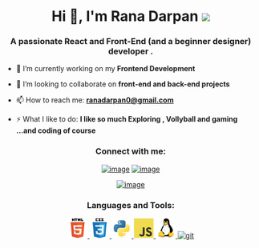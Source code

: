 <h1 align="center">Hi 👋, I'm Rana Darpan  <img height="40" src="https://emoji.gg/assets/emoji/7333-parrotdance.gif"></h1>
<h3 align="center">A passionate React  and Front-End (and a beginner designer) developer .</h3>

- 🔭 I’m currently working on my **Frontend Development**

- 👯 I’m looking to collaborate on **front-end and back-end projects**

- 📫 How to reach me: **ranadarpan0@gmail.com**

- ⚡ What I like to do: **I like so much Exploring , Vollyball and gaming ...and coding of course**

<h3 align="center">Connect with me:</h3>
<div align="center">

[![image](https://img.shields.io/badge/LinkedIn-0077B5?style=for-the-badge&logo=linkedin&logoColor=white)](https://www.linkedin.com/in/ranadarpan/)
[![image](https://img.shields.io/badge/Instagram-E4405F?style=for-the-badge&logo=instagram&logoColor=white)](https://www.instagram.com/darpan._.1009/)

[![image](https://img.shields.io/badge/Gmail-D14836?style=for-the-badge&logo=gmail&logoColor=white)](mailto:produtor.ranadarpan0@gmail.com)
  
</div>

<h3 align="center">Languages and Tools:</h3>

<p align="center"> 
  <a href="https://www.w3.org/html/" target="_blank"> 
    <img src="https://raw.githubusercontent.com/devicons/devicon/master/icons/html5/html5-original-wordmark.svg" alt="html5" width="40" height="40"/> 
  </a>
  <a href="https://www.w3schools.com/css/" target="_blank"> 
    <img src="https://raw.githubusercontent.com/devicons/devicon/master/icons/css3/css3-original-wordmark.svg" alt="css3" width="40" height="40"/> 
  </a> 
  <a href="https://www.python.org" target="_blank"> 
    <img src="https://raw.githubusercontent.com/devicons/devicon/master/icons/python/python-original.svg" alt="python" width="40" height="40"/> 
  </a>  
  <a href="https://developer.mozilla.org/en-US/docs/Web/JavaScript" target="_blank"> 
    <img src="https://raw.githubusercontent.com/devicons/devicon/master/icons/javascript/javascript-original.svg" alt="javascript" width="40" height="40"/> 
  </a> 
  <a href="https://www.linux.org/" target="_blank"> 
    <img src="https://raw.githubusercontent.com/devicons/devicon/master/icons/linux/linux-original.svg" alt="linux" width="40" height="40"/> 
  </a> 
  <a href="https://git-scm.com/" target="_blank"> 
    <img src="https://www.vectorlogo.zone/logos/git-scm/git-scm-icon.svg" alt="git" width="40" height="40"/> 
  </a>
</p>



